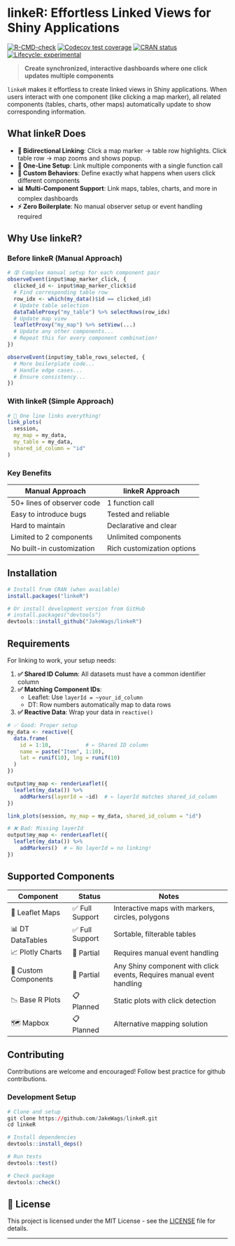 
<!-- README.md is generated from README.Rmd. Please edit that file -->

# linkeR: Effortless Linked Views for Shiny Applications

<!-- badges: start -->

[![R-CMD-check](https://github.com/JakeWags/linkeR/actions/workflows/R-CMD-check.yaml/badge.svg?cache=bust)](https://github.com/JakeWags/linkeR/actions/workflows/R-CMD-check.yaml)
[![Codecov test
coverage](https://codecov.io/gh/JakeWags/linkeR/graph/badge.svg)](https://app.codecov.io/gh/JakeWags/linkeR)
[![CRAN
status](https://www.r-pkg.org/badges/version/linkeR)](https://CRAN.R-project.org/package=linkeR)
[![Lifecycle:
experimental](https://img.shields.io/badge/lifecycle-experimental-orange.svg)](https://lifecycle.r-lib.org/articles/stages.html#experimental)
<!-- badges: end -->

> **Create synchronized, interactive dashboards where one click updates
> multiple components**

`linkeR` makes it effortless to create linked views in Shiny
applications. When users interact with one component (like clicking a
map marker), all related components (tables, charts, other maps)
automatically update to show corresponding information.

## What linkeR Does

- **🔗 Bidirectional Linking**: Click a map marker → table row
  highlights. Click table row → map zooms and shows popup.
- **🎯 One-Line Setup**: Link multiple components with a single function
  call
- **🎨 Custom Behaviors**: Define exactly what happens when users click
  different components
- **📊 Multi-Component Support**: Link maps, tables, charts, and more in
  complex dashboards
- **⚡ Zero Boilerplate**: No manual observer setup or event handling
  required

## Why Use linkeR?

### Before linkeR (Manual Approach)

``` r
# 😰 Complex manual setup for each component pair
observeEvent(input$map_marker_click, {
  clicked_id <- input$map_marker_click$id
  # Find corresponding table row
  row_idx <- which(my_data()$id == clicked_id)
  # Update table selection
  dataTableProxy("my_table") %>% selectRows(row_idx)
  # Update map view
  leafletProxy("my_map") %>% setView(...)
  # Update any other components...
  # Repeat this for every component combination!
})

observeEvent(input$my_table_rows_selected, {
  # More boilerplate code...
  # Handle edge cases...
  # Ensure consistency...
})
```

### With linkeR (Simple Approach)

``` r
# 🎉 One line links everything!
link_plots(
  session,
  my_map = my_data,
  my_table = my_data,
  shared_id_column = "id"
)
```

### Key Benefits

| Manual Approach            | linkeR Approach            |
|----------------------------|----------------------------|
| 50+ lines of observer code | 1 function call            |
| Easy to introduce bugs     | Tested and reliable        |
| Hard to maintain           | Declarative and clear      |
| Limited to 2 components    | Unlimited components       |
| No built-in customization  | Rich customization options |

## Installation

``` r
# Install from CRAN (when available)
install.packages("linkeR")

# Or install development version from GitHub
# install.packages("devtools")
devtools::install_github("JakeWags/linkeR")
```

## Requirements

For linking to work, your setup needs:

1.  **✅ Shared ID Column**: All datasets must have a common identifier
    column
2.  **✅ Matching Component IDs**:
    - Leaflet: Use `layerId = ~your_id_column`
    - DT: Row numbers automatically map to data rows
3.  **✅ Reactive Data**: Wrap your data in `reactive()`

``` r
# ✅ Good: Proper setup
my_data <- reactive({
  data.frame(
    id = 1:10,           # ← Shared ID column
    name = paste("Item", 1:10),
    lat = runif(10), lng = runif(10)
  )
})

output$my_map <- renderLeaflet({
  leaflet(my_data()) %>%
    addMarkers(layerId = ~id)  # ← layerId matches shared_id_column
})

link_plots(session, my_map = my_data, shared_id_column = "id")

# ❌ Bad: Missing layerId
output$my_map <- renderLeaflet({
  leaflet(my_data()) %>%
    addMarkers()  # ← No layerId = no linking!
})
```

## Supported Components

| Component | Status | Notes |
|----|----|----|
| 📍 Leaflet Maps | ✅ Full Support | Interactive maps with markers, circles, polygons |
| 📊 DT DataTables | ✅ Full Support | Sortable, filterable tables |
| 📈 Plotly Charts | 🔄 Partial | Requires manual event handling |
| 🧷 Custom Components | 🔄 Partial | Any Shiny component with click events, Requires manual event handling |
| 📉 Base R Plots | 📋 Planned | Static plots with click detection |
| 🗺️ Mapbox | 📋 Planned | Alternative mapping solution |

## Contributing

Contributions are welcome and encouraged! Follow best practice for
github contributions.

### Development Setup

``` r
# Clone and setup
git clone https://github.com/JakeWags/linkeR.git
cd linkeR

# Install dependencies
devtools::install_deps()

# Run tests
devtools::test()

# Check package
devtools::check()
```

## 📝 License

This project is licensed under the MIT License - see the
[LICENSE](LICENSE) file for details.

------------------------------------------------------------------------

